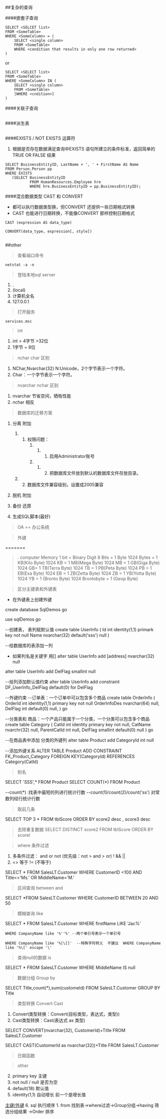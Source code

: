 ##复杂的查询


####嵌套子查询

```
SELECT <SELCET list>
FROM <SomeTable>
WHERE <SomeColumn> = (
    SELECT <single column>
    FROM <SomeTable>
    WHERE <condition that results in only one row returned>
)
```
or

```
SELECT <SELECT list>
FROM <SomeTable>
WHERE <SomeColumn> IN (
    SELECT <single column>
    FROM <SomeTable> 
    [WHERE <cndition>]
)
```


####关联子查询

```

```

####派生表

```
```
####EXISTS / NOT EXISTS 运算符 
1. 根据是否存在数据满足查询中EXISTS 语句所建立的条件标准，返回简单的TRUE OR FALSE 结果

```
SELECT BusinessEntityID, LastName + ', ' + FirstName AS Name
FROM Person.Person pp
WHERE EXISTS
   (SELECT BusinessEntityID 
           FROM HumanResources.Employee hre
           WHERE hre.BusinessEntityID = pp.BusinessEntityID);
```


####混合数据类型 CAST 和 CONVERT
* 都可以执行数据类型换，但CONVERT 还提供一些日期格式转换
* CAST 也能进行日期转换，不能像CONVERT 那样控制日期格式

```
CAST (expression AS data_type)

CONVERT(data_type, expression[, style])


```


##other

>查看端口命令

```
netstat -a -n
```

>登陆本地sql server
1. .
2. (local)
3. 计算机全名
4. 127.0.0.1

>打开服务

```
services.msc
```

>int 
1. int > 4字节 >32位
2. 1字节 = 8位


>nchar char 区别
1. NChar,Nvarchar(32)  	N:Unicode，2个字节表示一个字符。
2. Char：一个字节表示一个字符。

>nvarchar nchar 区别
1. nvarchar 节省空间，牺牲性能
2. nchar    相反


>数据库的迁移方案
1. 分离 附加    
	1. 1. 权限问题：
			1. 1. 1. 启用Administrator账号
			1. 1. 2. 把数据库文件放到默认的数据库文件存放目录。
    1. 2. 数据库文件兼容级别，设置成2005兼容
	
2. 脱机 附加
	
3. 备份 还原
	
4. 生成SQL脚本(最好)


>OA == 办公系统

>外键




=======
>. computer Memory 
>1 bit = Binary Digit
>8 Bits = 1 Byte
>1024 Bytes = 1 KB(Kilo Byte)
>1024 KB = 1 MB(Mega Byte)
>1024 MB = 1 GB(Giga Byte)
>1024 GB= 1 TB(Terra Byte)
>1024 TB = 1 PB(Peta Byte)
>1024 PB = 1 EB(Exa Byte)
>1024 EB = 1 ZB(Zetta Byte)
>1024 ZB = 1 YB(Yotta Byte)
>1024 YB = 1 (Bronto Byte)
>1024 Brontobyte = 1 (Geop Byte)


>区分主键表和外键表

* 在外键表上创建外键

create database SqlDemos
go 


use sqlDemos
go

--创建表， 表列赋默认值
create table UserInfo
(
    Id int identity(1,1) primark key not null
    Name nvarchar(32) default('sss') null
)

--给数据库的表添加一列
* 如果列名是关键字 用[]
alter table UserInfo add [address] nvarchar(32) null

alter table UserInfo add DelFlag smallint null

--给列添加默认值约束
alter table UserInfo add constraint DF_UserInfo_DelFlag default(0) for DelFlag

--外键约束
--订单表：一个订单中可以包含多个商品
create table OrderInfo
(
    OrderId int identity(1,1) primary key not null
    OrderInfoDes nvarchar(64) null,
    DelFlag int default(0) null,
)
go

--分类表和 商品：一个产品只能属于一个分类，一个分类可以包含多个商品
create table Category
(
    CatId int identity primary key not null,
    CatName nvarchr(32) null,
    ParentCatId int null,
    DelFlag smallint default(0) null
)
go

--在商品表中添加 分类的外键列
alter table Product add CategoryId int null

--添加外键关系
ALTER TABLE Product ADD CONSTRAINT FK_Product_Category FOREIGN KEY(CategoryId)
REFERENCES Category(CatId)



>别名

SELECT 'SSS',* FROM Product
SELECT COUNT(*) FROM Product

--count(*) :找表中最短的列进行统计行数
--count(1)/count(2)/count('ss') 对常数列经行统计行数


>取前几条  

SELECT TOP 3 * FROM tblScore ORDER BY score2 desc , score3 desc

>去除重复数据
SELECT DISTINCT score2 FROM tblScore ORDER BY scorel


>where 条件过滤
1. 多条件过滤： and  or not (优先级：not > and > or)   ! && ||
2. <> 等于 != (不等于)

SELECT * FROM SalesLT.Customer
    WHERE
    CustomerID <100 AND Title<>'Ms.' OR MiddleName='M.'

>区间查询 between and

SELECT *FROM SalesLT.Customer
    WHERE
    CustomerID BETWEEN 20 AND 50

>模糊查询 like

SELECT * FROM SalesLT.Customer
    WHERE  firstName LIKE 'Jac%'

    WHERE CompanyName like '%''%' --两个单引号表示一个单引号
    
    WHERE CompanyName like '%[\[]'  --特殊字符转义  不建议  WHERE CompanyName like '%\[' escape '\'

>查询null的数据 is

SELECT * FROM SalesLT.Customer
    WHERE MiddleName IS null

>数据分组 Group by

SELECT 
    Title,count(*),sum(customeId)
    FROM SalesLT.Customer
    GROUP BY Title

>类型转换 Convert  Cast
1. Convert类型转换：Convert(目标类型，表达式，类型))
2. Cast类型转换：Cast(表达式 as 类型)

SELECT CONVERT(nvarchar(32), CustomerId)+Title FROM SalesLT.Customer

SELECT CAST(CustomerId as nvarchar(32))+Title FROM SalesLT.Customer

>日期函数





>other
2. primary key  主键
3. not null / null  是否为空
4. default(18)  默认值
5. identity(1,1)    自动增长 前一个是增长值


[主键/外键](http://www.cnblogs.com/ywb-lv/archive/2012/03/12/2391860.html) 
6. sql 执行顺序
    1. from 找到表->where过滤->Group分组->having 筛选分组结果 ->Order 排序




